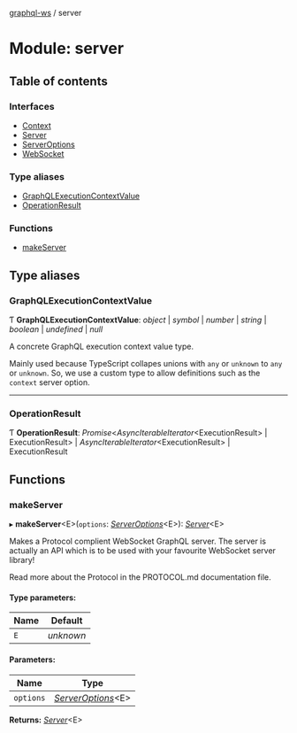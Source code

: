 [graphql-ws](../README.md) / server

# Module: server

## Table of contents

### Interfaces

- [Context](../interfaces/server.context.md)
- [Server](../interfaces/server.server-1.md)
- [ServerOptions](../interfaces/server.serveroptions.md)
- [WebSocket](../interfaces/server.websocket.md)

### Type aliases

- [GraphQLExecutionContextValue](server.md#graphqlexecutioncontextvalue)
- [OperationResult](server.md#operationresult)

### Functions

- [makeServer](server.md#makeserver)

## Type aliases

### GraphQLExecutionContextValue

Ƭ **GraphQLExecutionContextValue**: *object* \| *symbol* \| *number* \| *string* \| *boolean* \| *undefined* \| *null*

A concrete GraphQL execution context value type.

Mainly used because TypeScript collapes unions
with `any` or `unknown` to `any` or `unknown`. So,
we use a custom type to allow definitions such as
the `context` server option.

___

### OperationResult

Ƭ **OperationResult**: *Promise*<*AsyncIterableIterator*<ExecutionResult\> \| ExecutionResult\> \| *AsyncIterableIterator*<ExecutionResult\> \| ExecutionResult

## Functions

### makeServer

▸ **makeServer**<E\>(`options`: [*ServerOptions*](../interfaces/server.serveroptions.md)<E\>): [*Server*](../interfaces/server.server-1.md)<E\>

Makes a Protocol complient WebSocket GraphQL server. The server
is actually an API which is to be used with your favourite WebSocket
server library!

Read more about the Protocol in the PROTOCOL.md documentation file.

#### Type parameters:

Name | Default |
------ | ------ |
`E` | *unknown* |

#### Parameters:

Name | Type |
------ | ------ |
`options` | [*ServerOptions*](../interfaces/server.serveroptions.md)<E\> |

**Returns:** [*Server*](../interfaces/server.server-1.md)<E\>
